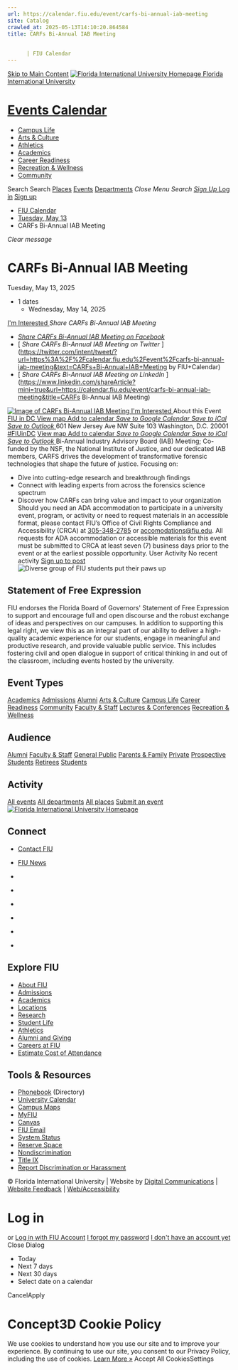 ```yaml
---
url: https://calendar.fiu.edu/event/carfs-bi-annual-iab-meeting
site: Catalog
crawled_at: 2025-05-13T14:10:20.864584
title: CARFs Bi-Annual IAB Meeting
    
    
      | FIU Calendar
---
```


[Skip to Main Content](https://calendar.fiu.edu/event/carfs-bi-annual-iab-meeting#main-content)
[![Florida International University Homepage](https://digicdn.fiu.edu/core/_assets/images/logo-top.png) Florida International University](https://www.fiu.edu)
# [Events Calendar ](https://calendar.fiu.edu/)
  * [Campus Life](https://calendar.fiu.edu/calendar?event_types%5B%5D=127595)
  * [Arts & Culture](https://calendar.fiu.edu/calendar?event_types%5B%5D=127590)
  * [Athletics](https://fiusports.com/calendar)
  * [Academics](https://calendar.fiu.edu/calendar?event_types%5B%5D=127582)
  * [Career Readiness](https://calendar.fiu.edu/calendar?event_types%5B%5D=127584)
  * [Recreation & Wellness](https://calendar.fiu.edu/calendar?event_types%5B%5D=127603)
  * [Community](https://calendar.fiu.edu/calendar?event_types%5B%5D=127601)


Search Search
[Places](https://calendar.fiu.edu/search/places) [Events](https://calendar.fiu.edu/calendar) [Departments](https://calendar.fiu.edu/search/departments)
_Close Menu_
_Search_ [ _Sign Up_ ](https://calendar.fiu.edu/signup)
[Log in](https://calendar.fiu.edu/auth/shib_login?previous_url=https%3A%2F%2Fcalendar.fiu.edu%2Fevent%2Fcarfs-bi-annual-iab-meeting) [Sign up](https://calendar.fiu.edu/signup)
  * [FIU Calendar](https://calendar.fiu.edu/)
  * [Tuesday, May 13](https://calendar.fiu.edu/calendar/day/2025/5/13)
  * CARFs Bi-Annual IAB Meeting


_Clear message_
# CARFs Bi-Annual IAB Meeting
Tuesday, May 13, 2025 
+ 1 dates
  * Wednesday, May 14, 2025


[ I'm Interested ](https://calendar.fiu.edu/event/49595414145895/confirm?return=https%3A%2F%2Fcalendar.fiu.edu%2Fevent%2Fcarfs-bi-annual-iab-meeting)
_Share CARFs Bi-Annual IAB Meeting_
  * [ _Share CARFs Bi-Annual IAB Meeting on Facebook_ ](https://www.facebook.com/sharer/sharer.php?u=https://calendar.fiu.edu/event/carfs-bi-annual-iab-meeting)
  * [ _Share CARFs Bi-Annual IAB Meeting on Twitter_ ](https://twitter.com/intent/tweet/?url=https%3A%2F%2Fcalendar.fiu.edu%2Fevent%2Fcarfs-bi-annual-iab-meeting&text=CARFs+Bi-Annual+IAB+Meeting by FIU+Calendar)
  * [ _Share CARFs Bi-Annual IAB Meeting on LinkedIn_ ](https://www.linkedin.com/shareArticle?mini=true&url=https://calendar.fiu.edu/event/carfs-bi-annual-iab-meeting&title=CARFs Bi-Annual IAB Meeting)


[ ![Image of CARFs Bi-Annual IAB Meeting](https://localist-images.azureedge.net/photos/49595416371437/card/2a971e8ab8825c1c788bf154f7eb3e79d04fe822.jpg) ](https://calendar.fiu.edu/photo/49595416371437)
[ I'm Interested ](https://calendar.fiu.edu/event/49595414145895/confirm?return=https%3A%2F%2Fcalendar.fiu.edu%2Fevent%2Fcarfs-bi-annual-iab-meeting)
About this Event
[ FIU in DC ](https://calendar.fiu.edu/fiu_in_dc_328) [View map ](https://calendar.fiu.edu/event/carfs-bi-annual-iab-meeting#about_map)
[Add to calendar ](https://calendar.fiu.edu/event/carfs-bi-annual-iab-meeting)
[ _Save to Google Calendar_ ](https://calendar.google.com/calendar/event?action=TEMPLATE&dates=20250513%2F20250514&details=Bi-Annual+Industry+Advisory+Board+%28IAB%29+Meeting%3B+Co-funded+by+the+NSF%2C+the+National+Institute+of+Justice%2C+and+our+dedicated+IAB+members%2C+CARFS+drives+the+development+of+transformative+forensic+technologies+that+shape+the+future+of+justice.+%0A%0AFocusing+on%3A%0A%0A+%0A%0A-+Dive+into+cutting-edge+research+and+breakthrough+findings+%0A%0A-+Connect+with+leading+experts+from+across+the+forensics+science+spectrum++%0A%0A-+Discover+how+CARFs+can+bring+value+and+impact+to+your+organization%0A%0Ahttps%3A%2F%2Fcalendar.fiu.edu%2Fevent%2Fcarfs-bi-annual-iab-meeting&location=FIU+in+DC&sprop=website%3Acalendar.fiu.edu&text=CARFs+Bi-Annual+IAB+Meeting "Save to Google Calendar") [ _Save to iCal_ ](https://calendar.fiu.edu/event/carfs-bi-annual-iab-meeting.ics "Save to iCal") [ _Save to Outlook_ ](https://calendar.fiu.edu/event/carfs-bi-annual-iab-meeting.ics "Save to Outlook")
601 New Jersey Ave NW Suite 103 Washington, D.C. 20001 
[#FIUinDC](https://twitter.com/search?q=%23FIUinDC)
[View map ](https://calendar.fiu.edu/event/carfs-bi-annual-iab-meeting#about_map)
[Add to calendar ](https://calendar.fiu.edu/event/carfs-bi-annual-iab-meeting)
[ _Save to Google Calendar_ ](https://calendar.google.com/calendar/event?action=TEMPLATE&dates=20250513%2F20250514&details=Bi-Annual+Industry+Advisory+Board+%28IAB%29+Meeting%3B+Co-funded+by+the+NSF%2C+the+National+Institute+of+Justice%2C+and+our+dedicated+IAB+members%2C+CARFS+drives+the+development+of+transformative+forensic+technologies+that+shape+the+future+of+justice.+%0A%0AFocusing+on%3A%0A%0A+%0A%0A-+Dive+into+cutting-edge+research+and+breakthrough+findings+%0A%0A-+Connect+with+leading+experts+from+across+the+forensics+science+spectrum++%0A%0A-+Discover+how+CARFs+can+bring+value+and+impact+to+your+organization%0A%0Ahttps%3A%2F%2Fcalendar.fiu.edu%2Fevent%2Fcarfs-bi-annual-iab-meeting&location=FIU+in+DC&sprop=website%3Acalendar.fiu.edu&text=CARFs+Bi-Annual+IAB+Meeting "Save to Google Calendar") [ _Save to iCal_ ](https://calendar.fiu.edu/event/carfs-bi-annual-iab-meeting.ics "Save to iCal") [ _Save to Outlook_ ](https://calendar.fiu.edu/event/carfs-bi-annual-iab-meeting.ics "Save to Outlook")
Bi-Annual Industry Advisory Board (IAB) Meeting; Co-funded by the NSF, the National Institute of Justice, and our dedicated IAB members, CARFS drives the development of transformative forensic technologies that shape the future of justice. 
Focusing on:
- Dive into cutting-edge research and breakthrough findings 
- Connect with leading experts from across the forensics science spectrum 
- Discover how CARFs can bring value and impact to your organization 
Should you need an ADA accommodation to participate in a university event, program, or activity or need to request materials in an accessible format, please contact FIU’s Office of Civil Rights Compliance and Accessibility (CRCA) at [305-348-2785](tel:3053482785) or accomodations@fiu.edu. All requests for ADA accommodation or accessible materials for this event must be submitted to CRCA at least seven (7) business days prior to the event or at the earliest possible opportunity. 
User Activity
No recent activity
[Sign up to post](https://calendar.fiu.edu/auth/shib_login?previous_url=https%3A%2F%2Fcalendar.fiu.edu%2Fevent%2Fcarfs-bi-annual-iab-meeting)
![Diverse group of FIU students put their paws up](https://www.fiu.edu/_assets/images/thumbnail-students-paw.jpg)
## Statement of Free Expression
FIU endorses the Florida Board of Governors' Statement of Free Expression to support and encourage full and open discourse and the robust exchange of ideas and perspectives on our campuses. In addition to supporting this legal right, we view this as an integral part of our ability to deliver a high-quality academic experience for our students, engage in meaningful and productive research, and provide valuable public service. This includes fostering civil and open dialogue in support of critical thinking in and out of the classroom, including events hosted by the university.
## Event Types
[Academics](https://calendar.fiu.edu/calendar?event_types%5B%5D=127582)
[Admissions](https://calendar.fiu.edu/calendar?event_types%5B%5D=127583)
[Alumni](https://calendar.fiu.edu/calendar?event_types%5B%5D=127589)
[Arts & Culture](https://calendar.fiu.edu/calendar?event_types%5B%5D=127590)
[Campus Life](https://calendar.fiu.edu/calendar?event_types%5B%5D=127595)
[Career Readiness](https://calendar.fiu.edu/calendar?event_types%5B%5D=127584)
[Community](https://calendar.fiu.edu/calendar?event_types%5B%5D=127601)
[Faculty & Staff](https://calendar.fiu.edu/calendar?event_types%5B%5D=127602)
[Lectures & Conferences](https://calendar.fiu.edu/calendar?event_types%5B%5D=127587)
[Recreation & Wellness](https://calendar.fiu.edu/calendar?event_types%5B%5D=127603)
## Audience
[Alumni](https://calendar.fiu.edu/calendar?event_types%5B%5D=121721)
[Faculty & Staff](https://calendar.fiu.edu/calendar?event_types%5B%5D=121720)
[General Public](https://calendar.fiu.edu/calendar?event_types%5B%5D=121722)
[Parents & Family](https://calendar.fiu.edu/calendar?event_types%5B%5D=36918157286658)
[Private](https://calendar.fiu.edu/calendar?event_types%5B%5D=129753)
[Prospective Students](https://calendar.fiu.edu/calendar?event_types%5B%5D=121723)
[Retirees](https://calendar.fiu.edu/calendar?event_types%5B%5D=37290279036119)
[Students](https://calendar.fiu.edu/calendar?event_types%5B%5D=121719)
## Activity
[All events](https://calendar.fiu.edu/search?what=events)
[All departments](https://calendar.fiu.edu/search/departments)
[All places](https://calendar.fiu.edu/search?what=places)
[Submit an event](https://calendar.fiu.edu/admin/events/new/basic-information)
[ ![Florida International University Homepage](https://digicdn.fiu.edu/core/_assets/images/footer-logo.svg) ](https://www.fiu.edu/)
## Connect
  * [Contact FIU](https://www.fiu.edu/about/contact-us/index.html)
  * [FIU News](https://news.fiu.edu/)


  * [](https://www.instagram.com/fiuinstagram/)
  * [](https://www.linkedin.com/school/florida-international-university/)
  * [](https://www.facebook.com/floridainternational)
  * [](https://twitter.com/fiu)
  * [](https://www.youtube.com/user/FloridaInternational)
  * [](https://flickr.com/photos/fiu)


## Explore FIU
  * [About FIU](https://www.fiu.edu/about/index.html)
  * [Admissions](https://www.fiu.edu/admissions/index.html)
  * [Academics](https://www.fiu.edu/academics/index.html)
  * [Locations](https://www.fiu.edu/locations/index.html)
  * [Research](https://www.fiu.edu/research/index.html)
  * [Student Life](https://www.fiu.edu/student-life/index.html)
  * [Athletics](https://www.fiu.edu/athletics/index.html)
  * [Alumni and Giving](https://www.fiu.edu/alumni-and-giving/index.html)
  * [Careers at FIU](https://hr.fiu.edu/careers/)
  * [Estimate Cost of Attendance](https://onestop.fiu.edu/finances/estimate-your-costs/)


## Tools & Resources
  * [Phonebook](https://phonebook.fiu.edu) (Directory)
  * [University Calendar](https://calendar.fiu.edu/)
  * [Campus Maps](https://campusmaps.fiu.edu/)
  * [MyFIU](https://my.fiu.edu/)
  * [Canvas](https://canvas.fiu.edu)
  * [FIU Email](http://mail.fiu.edu/)
  * [System Status](https://fiu.service-now.com/sp?id=services_status)
  * [Reserve Space](https://reservespace.fiu.edu/make-reservation/)
  * [Nondiscrimination](https://ace.fiu.edu/civil-rights-and-accessibility/harassment-and-discrimination/)
  * [Title IX](https://ace.fiu.edu/title-ix/)
  * [Report Discrimination or Harassment](https://report.fiu.edu/)


© Florida International University  | Website by [Digital Communications](https://stratcomm.fiu.edu/digital-print/websites/) | [Website Feedback](https://webforms.fiu.edu/view.php?id=370774&element_5=https://calendar.fiu.edu/https://calendar.fiu.edu/) | [Web/Accessibility](https://accessibility.fiu.edu/)
# Log in
or
[Log in with FIU Account](https://calendar.fiu.edu/auth/shib_login?previous_url=https%3A%2F%2Fcalendar.fiu.edu%2Fevent%2Fcarfs-bi-annual-iab-meeting)
[I forgot my password](https://calendar.fiu.edu/auth/forgot) [I don't have an account yet](https://calendar.fiu.edu/signup)
Close Dialog[](javascript:;)[](javascript:;)
  * Today
  * Next 7 days
  * Next 30 days
  * Select date on a calendar


CancelApply
# Concept3D Cookie Policy
We use cookies to understand how you use our site and to improve your experience. By continuing to use our site, you consent to our Privacy Policy, including the use of cookies. [Learn More »](https://concept3d.com/concept3d-privacy-policy/)
Accept All CookiesSettings
